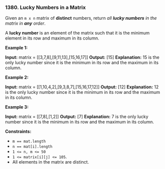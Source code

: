 ### 1380\. Lucky Numbers in a Matrix

Given an `m x n` matrix of **distinct** numbers, return _all **lucky numbers** in the matrix in **any** order_.

A **lucky number** is an element of the matrix such that it is the minimum element in its row and maximum in its column.

**Example 1:**

**Input:** matrix = \[\[3,7,8\],\[9,11,13\],\[15,16,17\]\]
**Output:** \[15\]
**Explanation:** 15 is the only lucky number since it is the minimum in its row and the maximum in its column.

**Example 2:**

**Input:** matrix = \[\[1,10,4,2\],\[9,3,8,7\],\[15,16,17,12\]\]
**Output:** \[12\]
**Explanation:** 12 is the only lucky number since it is the minimum in its row and the maximum in its column.

**Example 3:**

**Input:** matrix = \[\[7,8\],\[1,2\]\]
**Output:** \[7\]
**Explanation:** 7 is the only lucky number since it is the minimum in its row and the maximum in its column.

**Constraints:**

*   `m == mat.length`
*   `n == mat[i].length`
*   `1 <= n, m <= 50`
*   `1 <= matrix[i][j] <= 105`.
*   All elements in the matrix are distinct.
